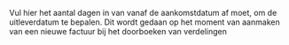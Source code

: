 Vul hier het aantal dagen in van vanaf de aankomstdatum af moet, om de uitleverdatum te bepalen. Dit wordt gedaan op het moment van aanmaken van een nieuwe factuur bij het doorboeken van verdelingen